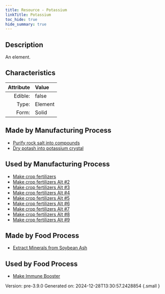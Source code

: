 ```yaml
---
title: Resource - Potassium
linkTitle: Potassium
toc_hide: true
hide_summary: true
---
```


## Description
An element.

## Characteristics

| Attribute      | Value |
|--------:|:------|
|Edible:|false|
|Type:|Element|
|Form:|Solid|
 
## Made by Manufacturing Process

- [Purify rock salt into compounds](/docs/definitions/process/purify-rock-salt-into-compounds)
- [Dry potash into potassium crystal](/docs/definitions/process/dry-potash-into-potassium-crystal)

## Used by Manufacturing Process

- [Make crop fertilizers](/docs/definitions/process/make-crop-fertilizers)
- [Make crop fertilizers Alt #2](/docs/definitions/process/make-crop-fertilizers-alt--2)
- [Make crop fertilizers Alt #3](/docs/definitions/process/make-crop-fertilizers-alt--3)
- [Make crop fertilizers Alt #4](/docs/definitions/process/make-crop-fertilizers-alt--4)
- [Make crop fertilizers Alt #5](/docs/definitions/process/make-crop-fertilizers-alt--5)
- [Make crop fertilizers Alt #6](/docs/definitions/process/make-crop-fertilizers-alt--6)
- [Make crop fertilizers Alt #7](/docs/definitions/process/make-crop-fertilizers-alt--7)
- [Make crop fertilizers Alt #8](/docs/definitions/process/make-crop-fertilizers-alt--8)
- [Make crop fertilizers Alt #9](/docs/definitions/process/make-crop-fertilizers-alt--9)


## Made by Food Process

- [Extract Minerals from Soybean Ash](/docs/definitions/food/extract-minerals-from-soybean-ash)

    
## Used by Food Process

- [Make Immune Booster](/docs/definitions/food/make-immune-booster)


Version: pre-3.9.0 Generated on: 2024-12-28T13:30:57.2428854
{.small }
